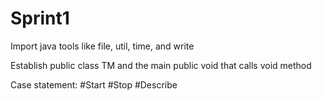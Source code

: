 # Sprint1

Import java tools like file, util, time, and write

Establish public class TM and the main public void that calls void method

Case statement:
  #Start
  #Stop
  #Describe
  
